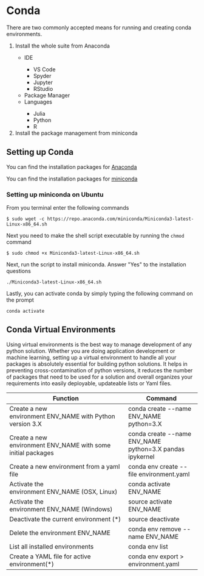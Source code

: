# Conda
There are two commonly accepted means for running and creating conda environments.
<ol>
<li>Install the whole suite from Anaconda</li>
<ul>
<li>IDE</li>
<ul>
    <li>VS Code</li>
    <li>Spyder</li>
    <li>Jupyter</li>
    <li>RStudio</li>
</ul>
<li>Package Manager</li>
<li>Languages</li>
<ul>
<li>Julia</li>
<li>Python</li>
<li>R</li>
</ul>
</ul>
<li>Install the package management from miniconda</li>
</ol>

## Setting up Conda

You can find the installation packages for [Anaconda](https://www.anaconda.com/products/individual)

You can find the installation packages for [miniconda](https://docs.conda.io/en/latest/miniconda.html)

### Setting up miniconda on Ubuntu

From you terminal enter the following commands
```
$ sudo wget -c https://repo.anaconda.com/miniconda/Miniconda3-latest-Linux-x86_64.sh
```

Next you need to make the shell script executable by running the `chmod` command
```
$ sudo chmod +x Miniconda3-latest-Linux-x86_64.sh
```

Next, run the script to install miniconda. Answer "Yes" to the installation questions
```
./Miniconda3-latest-Linux-x86_64.sh
```
Lastly, you can activate conda by simply typing the following command on the prompt
```
conda activate
```

## Conda Virtual Environments
Using virtual environments is the best way to manage development of any python solution. Whether you are doing application development or machine learning, setting up a virtual environment to handle all your packages is absolutely essential for building python solutions. It helps in preventing cross-contamination of python versions, it reduces the number of packages that need to be used for a solution and overall organizes your requirements into easily deployable, updateable lists or Yaml files.

|Function|Command|
|---|---|
|Create a new environment ENV_NAME with Python version 3.X|	conda create --name ENV_NAME python=3.X|
|Create a new environment ENV_NAME with some initial packages|	conda create --name ENV_NAME python=3.X pandas ipykernel|
|Create a new environment from a yaml file|	conda env create --file environment.yaml|
|Activate the environment ENV_NAME (OSX, Linux)|	conda activate ENV_NAME|
|Activate the environment ENV_NAME (Windows)|	source activate ENV_NAME|
|Deactivate the current environment (*)	|source deactivate|
|Delete the environment ENV_NAME	|conda env remove --name ENV_NAME|
|List all installed environments	|conda env list|
|Create a YAML file for active environment(*)	|conda env export > environment.yaml|
